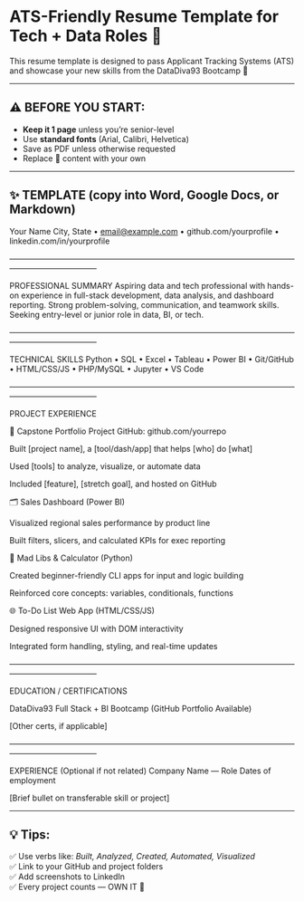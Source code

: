 # ATS-Friendly Resume Template for Tech + Data Roles 📄

This resume template is designed to pass Applicant Tracking 
Systems (ATS)  
and showcase your new skills from the DataDiva93 Bootcamp 💜

---

## ⚠️ BEFORE YOU START:

- **Keep it 1 page** unless you’re senior-level  
- Use **standard fonts** (Arial, Calibri, Helvetica)  
- Save as PDF unless otherwise requested  
- Replace 💬 content with your own

---

## ✨ TEMPLATE (copy into Word, Google Docs, or Markdown)

Your Name
City, State • email@example.com • github.com/yourprofile • 
linkedin.com/in/yourprofile

———————————————————————————————————————————————

PROFESSIONAL SUMMARY
Aspiring data and tech professional with hands-on experience in 
full-stack development, data analysis, and dashboard reporting.
Strong problem-solving, communication, and teamwork skills. 
Seeking entry-level or junior role in data, BI, or tech.

———————————————————————————————————————————————

TECHNICAL SKILLS
Python • SQL • Excel • Tableau • Power BI • Git/GitHub • 
HTML/CSS/JS • PHP/MySQL • Jupyter • VS Code

———————————————————————————————————————————————

PROJECT EXPERIENCE

💼 Capstone Portfolio Project
GitHub: github.com/yourrepo

Built [project name], a [tool/dash/app] that helps [who] do 
[what]

Used [tools] to analyze, visualize, or automate data

Included [feature], [stretch goal], and hosted on GitHub

🗂️ Sales Dashboard (Power BI)

Visualized regional sales performance by product line

Built filters, slicers, and calculated KPIs for exec reporting

🧪 Mad Libs & Calculator (Python)

Created beginner-friendly CLI apps for input and logic building

Reinforced core concepts: variables, conditionals, functions

🌐 To-Do List Web App (HTML/CSS/JS)

Designed responsive UI with DOM interactivity

Integrated form handling, styling, and real-time updates

———————————————————————————————————————————————

EDUCATION / CERTIFICATIONS

DataDiva93 Full Stack + BI Bootcamp (GitHub Portfolio Available)

[Other certs, if applicable]

———————————————————————————————————————————————

EXPERIENCE (Optional if not related)
Company Name — Role
Dates of employment

[Brief bullet on transferable skill or project]


---

## 💡 Tips:

✅ Use verbs like: *Built, Analyzed, Created, Automated, 
Visualized*  
✅ Link to your GitHub and project folders  
✅ Add screenshots to LinkedIn  
✅ Every project counts — OWN IT 💜


